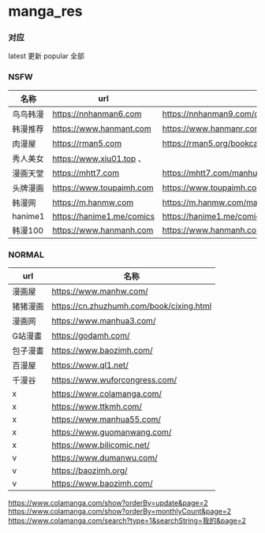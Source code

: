 # manga_res

### 对应
 latest   更新
 popular  全部

### NSFW

| 名称 | url | POP
|--- |--- |---
| 鸟鸟韩漫 |  https://nnhanman6.com  |    https://nnhanman9.com/comics/all/ob/hits/st/all/page/5
| 韩漫推荐 |  https://www.hanmant.com   | https://www.hanmanr.com/index.php/category/order/hits/page/44
| 肉漫屋   |  https://rman5.com  |        https://rman5.org/bookcatalog/all/ob/time/st/all/page/8
| 秀人美女 |  https://www.xiu01.top 、 
| 漫画天堂 |  https://mhtt7.com  |       https://mhtt7.com/manhuafenlei/all/ob/time/st/all/page/8
| 头牌漫画 |  https://www.toupaimh.com | https://www.toupaimh.com/hotmh/index_2.html
| 韩漫网   | https://m.hanmw.com |       https://m.hanmw.com/manhualist?page=3 
| hanime1  | https://hanime1.me/comics  | https://hanime1.me/comics?page=7
| 韩漫100  | https://www.hanmanh.com |  https://www.hanmanh.com/category/order/hits/page/2


### NORMAL

| url | 名称 |
| --- | ---- |
| 漫画屋   |https://www.manhw.com/ 
| 猪猪漫画 |https://cn.zhuzhumh.com/book/cixing.html
| 漫画网   |https://www.manhua3.com/
| G站漫畫  |https://godamh.com/ 
| 包子漫畫 |https://www.baozimh.com/ 
| 百漫屋   |https://www.ql1.net/ 
| 千漫谷   |https://www.wuforcongress.com/ 
| x | https://www.colamanga.com/
| x | https://www.ttkmh.com/
| x | https://www.manhua55.com/
| x | https://www.guomanwang.com/
| x | https://www.bilicomic.net/
| v | https://www.dumanwu.com/
| v | https://baozimh.org/ 
| v | https://www.baozimh.com/ 






https://www.colamanga.com/show?orderBy=update&page=2
https://www.colamanga.com/show?orderBy=monthlyCount&page=2
https://www.colamanga.com/search?type=1&searchString=我的&page=2
